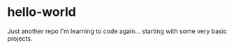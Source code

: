# hello-world
Just another repo
I'm learning to code again... starting with some very basic projects.
